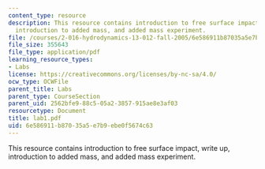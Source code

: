 ```yaml
---
content_type: resource
description: This resource contains introduction to free surface impact, write up,
  introduction to added mass, and added mass experiment.
file: /courses/2-016-hydrodynamics-13-012-fall-2005/6e586911b87035a5e7b9ebe0f5674c63_lab1.pdf
file_size: 355643
file_type: application/pdf
learning_resource_types:
- Labs
license: https://creativecommons.org/licenses/by-nc-sa/4.0/
ocw_type: OCWFile
parent_title: Labs
parent_type: CourseSection
parent_uid: 2562bfe9-88c5-05a2-3857-915ae8e3af03
resourcetype: Document
title: lab1.pdf
uid: 6e586911-b870-35a5-e7b9-ebe0f5674c63
---
```

This resource contains introduction to free surface impact, write up, introduction to added mass, and added mass experiment.